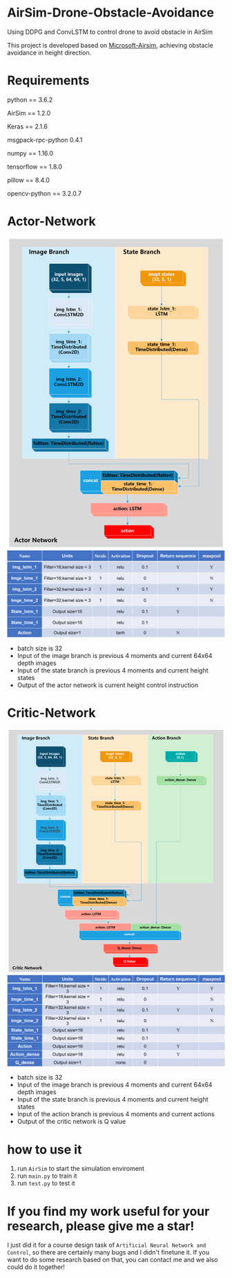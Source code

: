 # AirSim-Drone-Obstacle-Avoidance
Using DDPG and ConvLSTM to control drone to avoid obstacle in AirSim

This project is developed based on [Microsoft-Airsim](https://github.com/microsoft/AirSim), achieving obstacle avoidance in height direction.

# Requirements
python == 3.6.2

AirSim == 1.2.0

Keras == 2.1.6

msgpack-rpc-python 0.4.1

numpy == 1.16.0

tensorflow == 1.8.0

pillow == 8.4.0

opencv-python == 3.2.0.7

# Actor-Network
![image](./images/actor.png)
![image](./images/actor_details.png)
- batch size is 32
- Input of the image branch is previous 4 moments and current 64x64 depth images
- Input of the state branch is previous 4 moments and current height states
- Output of the actor network is current height control instruction


# Critic-Network
![image](./images/critic.png)
![image](./images/critic_details.png)
- batch size is 32
- Input of the image branch is previous 4 moments and current 64x64 depth images
- Input of the state branch is previous 4 moments and current height states
- Input of the action branch is previous 4 moments and current actions
- Output of the critic network is Q value


# how to use it
1. run `AirSim` to start the simulation enviroment
2. run `main.py` to train it
3. run `test.py` to test it


# If you find my work useful for your research, please give me a star!
I just did it for a course design task of `Artificial Neural Network and Control`, so there are certainly many bugs and I didn't finetune it.
If you want to do some research based on that, you can contact me and we also could do it together!
